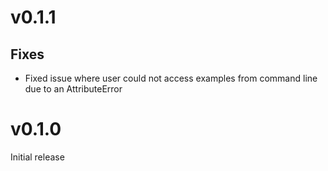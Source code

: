 # v0.1.1

## Fixes

* Fixed issue where user could not access examples from command line due to an AttributeError


# v0.1.0

Initial release